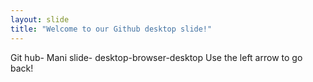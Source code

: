 ```yaml
---
layout: slide
title: "Welcome to our Github desktop slide!"
---
```

Git hub- Mani slide- desktop-browser-desktop
Use the left arrow to go back!
